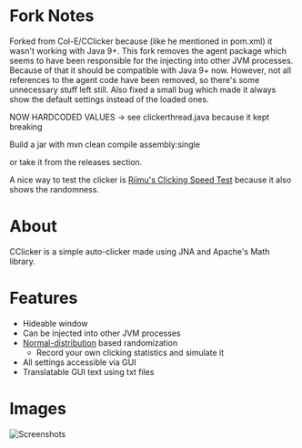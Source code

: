 # Fork Notes

Forked from Col-E/CClicker because (like he mentioned in pom.xml) it wasn't working with Java 9+. 
This fork removes the agent package which seems to have been responsible for the injecting into other JVM processes. Because of that it should be compatible with Java 9+ now. However, not all references to the agent code have been removed, so there's some unnecessary stuff left still.
Also fixed a small bug which made it always show the default settings instead of the loaded ones.

NOW HARDCODED VALUES -> see clickerthread.java because it kept breaking

Build a jar with
mvn clean compile assembly:single

or take it from the releases section.

A nice way to test the clicker is [Riimu's Clicking Speed Test](https://cookie.riimu.net/speed/) because it also shows the randomness.

# About

CClicker is a simple auto-clicker made using JNA and Apache's Math library.

# Features

* Hideable window
* Can be injected into other JVM processes
* [Normal-distribution](https://en.wikipedia.org/wiki/Normal_distribution) based randomization
  * Record your own clicking statistics and simulate it
* All settings accessible via GUI
* Translatable GUI text using txt files

# Images

![Screenshots](shot.png)